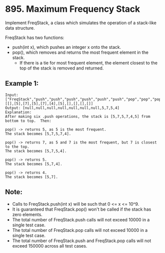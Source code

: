 # 895. Maximum Frequency Stack

Implement FreqStack, a class which simulates the operation of a stack-like data structure.

FreqStack has two functions:

* push(int x), which pushes an integer x onto the stack.
* pop(), which removes and returns the most frequent element in the stack.
    * If there is a tie for most frequent element, the element closest to the top of the stack is removed and returned.
 
## Example 1:

```
Input: 
["FreqStack","push","push","push","push","push","push","pop","pop","pop","pop"],
[[],[5],[7],[5],[7],[4],[5],[],[],[],[]]
Output: [null,null,null,null,null,null,null,5,7,5,4]
Explanation:
After making six .push operations, the stack is [5,7,5,7,4,5] from bottom to top.  Then:

pop() -> returns 5, as 5 is the most frequent.
The stack becomes [5,7,5,7,4].

pop() -> returns 7, as 5 and 7 is the most frequent, but 7 is closest to the top.
The stack becomes [5,7,5,4].

pop() -> returns 5.
The stack becomes [5,7,4].

pop() -> returns 4.
The stack becomes [5,7].
```

## Note:

* Calls to FreqStack.push(int x) will be such that 0 <= x <= 10^9.
* It is guaranteed that FreqStack.pop() won't be called if the stack has zero elements.
* The total number of FreqStack.push calls will not exceed 10000 in a single test case.
* The total number of FreqStack.pop calls will not exceed 10000 in a single test case.
* The total number of FreqStack.push and FreqStack.pop calls will not exceed 150000 across all test cases.